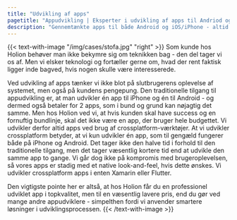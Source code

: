 ```yaml
---
title: "Udvikling af apps"
pagetitle: "Appudvikling | Eksperter i udvikling af apps til Andriod og iOS/iPhone"
description: "Gennemtænkte apps til både Android og iOS/iPhone - altid med slutbrugeren i centrum. Se hvordan vi kan hjælpe dig her."
---
```


{{< text-with-image "/img/cases/stofa.jpg" "right" >}}
Som kunde hos Holion behøver man ikke bekymre sig om teknikken bag - den del tager vi os af. Men vi elsker teknologi og fortæller gerne om, hvad der rent faktisk ligger inde bagved, hvis nogen skulle være interesserede.

Ved udvikling af apps tænker vi ikke blot på slutbrugerens oplevelse af systemet, men også på kundens pengepung. Den traditionelle tilgang til appudvikling er, at man udvikler én app til iPhone og én til Android - og dermed også betaler for 2 apps, som i bund og grund kan nøjagtig det samme. Men hos Holion ved vi, at hvis kunden skal have success og en fornuftig bundlinje, skal det ikke være en app, der bruger hele budgettet. Vi udvikler derfor altid apps ved brug af crossplatform-værktøjer. At vi udvikler crossplatform betyder, at vi kun udvikler én app, som til gengæld fungerer både på iPhone og Android. Det tager ikke den halve tid i forhold til den traditionelle tilgang, men det tager væsentlig kortere tid end at udvikle den samme app to gange. Vi går dog ikke på kompromis med brugeroplevelsen, så vores apps er stadig med et native look-and-feel, hvis dette ønskes. Vi udvikler crossplatform apps i enten Xamarin eller Flutter.

Den vigtigste pointe her er altså, at hos Holion får du en professionel udviklet app i topkvalitet, men til en væsentlig lavere pris, end du gør ved mange andre appudviklere - simpelthen fordi vi anvender smartere løsninger i udviklingsprocessen.
{{< /text-with-image >}}